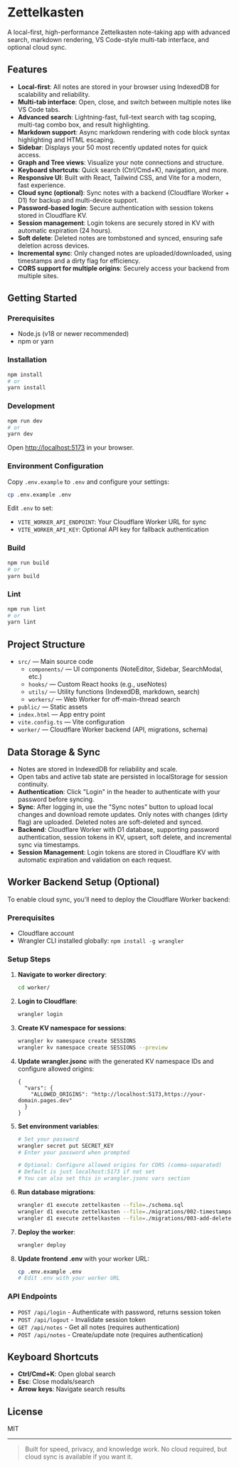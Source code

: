 # Zettelkasten

A local-first, high-performance Zettelkasten note-taking app with advanced search, markdown rendering, VS Code-style multi-tab interface, and optional cloud sync.

## Features

- **Local-first**: All notes are stored in your browser using IndexedDB for scalability and reliability.
- **Multi-tab interface**: Open, close, and switch between multiple notes like VS Code tabs.
- **Advanced search**: Lightning-fast, full-text search with tag scoping, multi-tag combo box, and result highlighting.
- **Markdown support**: Async markdown rendering with code block syntax highlighting and HTML escaping.
- **Sidebar**: Displays your 50 most recently updated notes for quick access.
- **Graph and Tree views**: Visualize your note connections and structure.
- **Keyboard shortcuts**: Quick search (Ctrl/Cmd+K), navigation, and more.
- **Responsive UI**: Built with React, Tailwind CSS, and Vite for a modern, fast experience.
- **Cloud sync (optional)**: Sync notes with a backend (Cloudflare Worker + D1) for backup and multi-device support.
- **Password-based login**: Secure authentication with session tokens stored in Cloudflare KV.
- **Session management**: Login tokens are securely stored in KV with automatic expiration (24 hours).
- **Soft delete**: Deleted notes are tombstoned and synced, ensuring safe deletion across devices.
- **Incremental sync**: Only changed notes are uploaded/downloaded, using timestamps and a dirty flag for efficiency.
- **CORS support for multiple origins**: Securely access your backend from multiple sites.

## Getting Started

### Prerequisites
- Node.js (v18 or newer recommended)
- npm or yarn

### Installation

```bash
npm install
# or
yarn install
```

### Development

```bash
npm run dev
# or
yarn dev
```

Open [http://localhost:5173](http://localhost:5173) in your browser.

### Environment Configuration

Copy `.env.example` to `.env` and configure your settings:

```bash
cp .env.example .env
```

Edit `.env` to set:
- `VITE_WORKER_API_ENDPOINT`: Your Cloudflare Worker URL for sync
- `VITE_WORKER_API_KEY`: Optional API key for fallback authentication

### Build

```bash
npm run build
# or
yarn build
```

### Lint

```bash
npm run lint
# or
yarn lint
```

## Project Structure

- `src/` — Main source code
  - `components/` — UI components (NoteEditor, Sidebar, SearchModal, etc.)
  - `hooks/` — Custom React hooks (e.g., useNotes)
  - `utils/` — Utility functions (IndexedDB, markdown, search)
  - `workers/` — Web Worker for off-main-thread search
- `public/` — Static assets
- `index.html` — App entry point
- `vite.config.ts` — Vite configuration
- `worker/` — Cloudflare Worker backend (API, migrations, schema)

## Data Storage & Sync
- Notes are stored in IndexedDB for reliability and scale.
- Open tabs and active tab state are persisted in localStorage for session continuity.
- **Authentication**: Click "Login" in the header to authenticate with your password before syncing.
- **Sync**: After logging in, use the "Sync notes" button to upload local changes and download remote updates. Only notes with changes (dirty flag) are uploaded. Deleted notes are soft-deleted and synced.
- **Backend**: Cloudflare Worker with D1 database, supporting password authentication, session tokens in KV, upsert, soft delete, and incremental sync via timestamps.
- **Session Management**: Login tokens are stored in Cloudflare KV with automatic expiration and validation on each request.

## Worker Backend Setup (Optional)

To enable cloud sync, you'll need to deploy the Cloudflare Worker backend:

### Prerequisites
- Cloudflare account
- Wrangler CLI installed globally: `npm install -g wrangler`

### Setup Steps

1. **Navigate to worker directory**:
   ```bash
   cd worker/
   ```

2. **Login to Cloudflare**:
   ```bash
   wrangler login
   ```

3. **Create KV namespace for sessions**:
   ```bash
   wrangler kv namespace create SESSIONS
   wrangler kv namespace create SESSIONS --preview
   ```

4. **Update wrangler.jsonc** with the generated KV namespace IDs and configure allowed origins:
   ```jsonc
   {
     "vars": {
       "ALLOWED_ORIGINS": "http://localhost:5173,https://your-domain.pages.dev"
     }
   }
   ```

5. **Set environment variables**:
   ```bash
   # Set your password
   wrangler secret put SECRET_KEY
   # Enter your password when prompted
   
   # Optional: Configure allowed origins for CORS (comma-separated)
   # Default is just localhost:5173 if not set
   # You can also set this in wrangler.jsonc vars section
   ```

6. **Run database migrations**:
   ```bash
   wrangler d1 execute zettelkasten --file=./schema.sql
   wrangler d1 execute zettelkasten --file=./migrations/002-timestamps.sql
   wrangler d1 execute zettelkasten --file=./migrations/003-add-deleted.sql
   ```

7. **Deploy the worker**:
   ```bash
   wrangler deploy
   ```

8. **Update frontend .env** with your worker URL:
   ```bash
   cp .env.example .env
   # Edit .env with your worker URL
   ```

### API Endpoints

- `POST /api/login` - Authenticate with password, returns session token
- `POST /api/logout` - Invalidate session token
- `GET /api/notes` - Get all notes (requires authentication)
- `POST /api/notes` - Create/update note (requires authentication)

## Keyboard Shortcuts
- **Ctrl/Cmd+K**: Open global search
- **Esc**: Close modals/search
- **Arrow keys**: Navigate search results

## License

MIT

---

> Built for speed, privacy, and knowledge work. No cloud required, but cloud sync is available if you want it.
